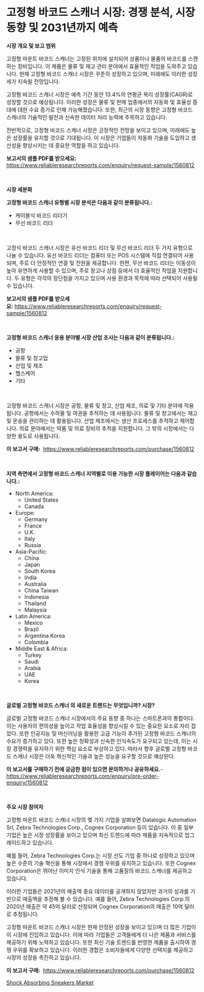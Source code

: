 <p><h1>고정형 바코드 스캐너 시장: 경쟁 분석, 시장 동향 및 2031년까지 예측</h1></p><p><strong>시장 개요 및 보고 범위</strong></p>
<p><p>고정형 마운트 바코드 스캐너는 고정된 위치에 설치되어 상품이나 물품의 바코드를 스캔하는 장비입니다. 이 제품은 물류 및 재고 관리 분야에서 효율적인 작업을 도와주고 있습니다. 현재 고정형 바코드 스캐너 시장은 꾸준히 성장하고 있으며, 미래에도 이러한 성장세가 지속될 전망입니다. </p><p>고정형 바코드 스캐너 시장은 예측 기간 동안 13.4%의 연평균 복리 성장률(CAGR)로 성장할 것으로 예상됩니다. 이러한 성장은 물류 및 판매 업종에서의 자동화 및 효율성 증대에 대한 수요 증가로 인해 가능해졌습니다. 또한, 최근의 시장 동향은 고정형 바코드 스캐너의 기술적인 발전과 신속한 데이터 처리 능력에 주목하고 있습니다.</p><p>전반적으로, 고정형 바코드 스캐너 시장은 긍정적인 전망을 보이고 있으며, 미래에도 높은 성장률을 유지할 것으로 기대됩니다. 이 시장은 기업들이 자동화 기술을 도입하고 생산성을 향상시키는 데 중요한 역할을 하고 있습니다.</p></p>
<p><strong>보고서의 샘플 PDF를 받으세요:</strong> <a href="https://www.reliableresearchreports.com/enquiry/request-sample/1560812">https://www.reliableresearchreports.com/enquiry/request-sample/1560812</a></p>
<p>&nbsp;</p>
<p><strong>시장 세분화</strong></p>
<p><strong>고정형 바코드 스캐너 유형별 시장 분석은 다음과 같이 분류됩니다.:</strong></p>
<p><ul><li>케이블식 바코드 리더기</li><li>무선 바코드 리더</li></ul></p>
<p>&nbsp;</p>
<p><p>고정식 바코드 스캐너 시장은 유선 바코드 리더 및 무선 바코드 리더 두 가지 유형으로 나눌 수 있습니다. 유선 바코드 리더는 컴퓨터 또는 POS 시스템에 직접 연결되어 사용되며, 주로 더 안정적인 연결 및 전원을 제공합니다. 한편, 무선 바코드 리더는 이동성이 높아 유연하게 사용할 수 있으며, 주로 창고나 상점 등에서 더 효율적인 작업을 지원합니다. 두 유형은 각각의 장단점을 가지고 있으며 사용 환경과 목적에 따라 선택되어 사용될 수 있습니다.</p></p>
<p><strong>보고서의 샘플 PDF를 받으세요:</strong>&nbsp;<a href="https://www.reliableresearchreports.com/enquiry/request-sample/1560812">https://www.reliableresearchreports.com/enquiry/request-sample/1560812</a></p>
<p>&nbsp;</p>
<p><strong> 고정형 바코드 스캐너 응용 분야별 시장 산업 조사는 다음과 같이 분류됩니다.:</strong></p>
<p><ul><li>공항</li><li>물류 및 창고업</li><li>산업 및 제조</li><li>헬스케어</li><li>기타</li></ul></p>
<p>&nbsp;</p>
<p><p>고정형 바코드 스캐너 시장은 공항, 물류 및 창고, 산업 제조, 의료 및 기타 분야에 적용됩니다. 공항에서는 수하물 및 여권을 추적하는 데 사용됩니다. 물류 및 창고에서는 재고 및 운송을 관리하는 데 활용됩니다. 산업 제조에서는 생산 프로세스를 추적하고 제어합니다. 의료 분야에서는 약품 및 의료 장비의 추적을 지원합니다. 그 밖의 시장에서는 다양한 용도로 사용됩니다.</p></p>
<p><strong>이 보고서 구매:</strong>&nbsp; <a href="https://www.reliableresearchreports.com/purchase/1560812">https://www.reliableresearchreports.com/purchase/1560812</a></p>
<p>&nbsp;</p>
<p><strong>지역 측면에서 고정형 바코드 스캐너 지역별로 이용 가능한 시장 플레이어는 다음과 같습니다.:</strong></p>
<p><ul>
    <li>
        North America:
        <ul>
            <li>United States</li>
            <li>Canada</li>
        </ul>
    </li>
    <li>
        Europe:
        <ul>
            <li>Germany</li>
            <li>France</li>
            <li>U.K.</li>
            <li>Italy</li>
            <li>Russia</li>
        </ul>
    </li>
    <li>
        Asia-Pacific:
        <ul>
            <li>China</li>
            <li>Japan</li>
            <li>South Korea</li>
            <li>India</li>
            <li>Australia</li>
            <li>China Taiwan</li>
            <li>Indonesia</li>
            <li>Thailand</li>
            <li>Malaysia</li>
        </ul>
    </li>
    <li>
        Latin America:
        <ul>
            <li>Mexico</li>
            <li>Brazil</li>
            <li>Argentina Korea</li>
            <li>Colombia</li>
        </ul>
    </li>
    <li>
        Middle East & Africa:
        <ul>
            <li>Turkey</li>
            <li>Saudi</li>
            <li>Arabia</li>
            <li>UAE</li>
            <li>Korea</li>
        </ul>
    </li>
    </ul></p>
<p>&nbsp;</p>
<p><strong>글로벌 고정형 바코드 스캐너 의 새로운 트렌드는 무엇입니까? 시장?</strong></p>
<p><p>글로벌 고정형 바코드 스캐너 시장에서의 주요 동향 중 하나는 스마트폰과의 통합이다. 이는 사용자의 편의성을 높이고 작업 효율성을 향상시킬 수 있는 중요한 요소로 자리 잡았다. 또한 인공지능 및 머신러닝을 활용한 고급 기능이 추가된 고정형 바코드 스캐너의 수요가 증가하고 있다. 또한 높은 정확성과 신속한 인식속도가 요구되고 있는데, 이는 시장 경쟁력을 유지하기 위한 핵심 요소로 부상하고 있다. 따라서 향후 글로벌 고정형 바코드 스캐너 시장은 더욱 혁신적인 기술과 높은 성능을 요구할 것으로 예상된다.</p></p>
<p><strong>이 보고서를 구매하기 전에 궁금한 점이 있으면 문의하거나 공유하세요.</strong>- <a href="https://www.reliableresearchreports.com/enquiry/pre-order-enquiry/1560812">https://www.reliableresearchreports.com/enquiry/pre-order-enquiry/1560812</a></p>
<p>&nbsp;</p>
<p><strong>주요 시장 참여자</strong></p>
<p><p>고정형 마운트 바코드 스캐너 시장의 몇 가지 기업을 살펴보면 Datalogic Automation Srl, Zebra Technologies Corp., Cognex Corporation 등이 있습니다. 이 중 일부 기업은 높은 시장 성장률을 보이고 있으며 최신 트렌드에 따라 제품을 지속적으로 업그레이드하고 있습니다. </p><p>예를 들어, Zebra Technologies Corp.는 시장 선도 기업 중 하나로 성장하고 있으며 높은 수준의 기술 혁신을 통해 시장에서 경쟁 우위를 유지하고 있습니다. 또한 Cognex Corporation은 뛰어난 이미지 인식 기술을 통해 고품질의 바코드 스캐너를 제공하고 있습니다.</p><p>이러한 기업들은 2021년의 매출액 중요 데이터를 공개하지 않았지만 과거의 성과를 기반으로 매출액을 추정해 볼 수 있습니다. 예를 들어, Zebra Technologies Corp.의 2020년 매출은 약 45억 달러로 산정되며 Cognex Corporation의 매출은 10억 달러로 추정됩니다.</p><p>고정형 마운트 바코드 스캐너 시장은 현재 안정된 성장을 보이고 있으며 더 많은 기업이 이 시장에 진입하고 있습니다. 이에 따라 기업들은 고객들에게 더 나은 제품과 서비스를 제공하기 위해 노력하고 있습니다. 또한 최신 기술 트렌드를 반영한 제품을 출시하여 경쟁 우위를 확보하고 있습니다. 이러한 경합은 소비자들에게 다양한 선택지를 제공하고 시장의 성장을 촉진하고 있습니다.</p></p>
<p><strong>이 보고서 구매:</strong>&nbsp;&nbsp;<a href="https://www.reliableresearchreports.com/purchase/1560812">https://www.reliableresearchreports.com/purchase/1560812</a></p>
<p><p><a href="https://github.com/moyahfrancoestellec51j635wcx/Market-Research-Report-List-1/blob/main/shock-absorbing-sneakers-market.md">Shock Absorbing Sneakers Market</a></p></p>
